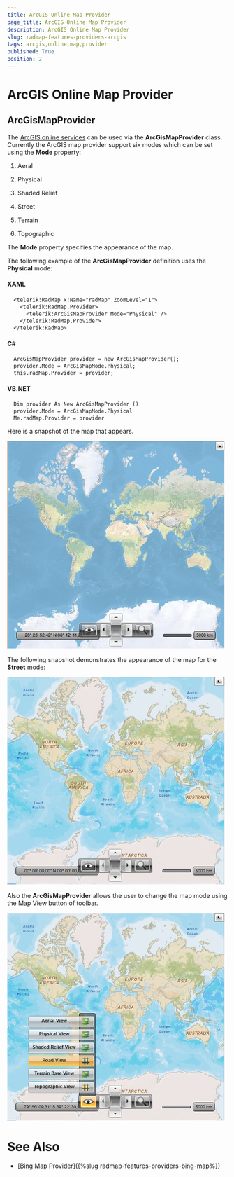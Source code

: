 ```yaml
---
title: ArcGIS Online Map Provider
page_title: ArcGIS Online Map Provider
description: ArcGIS Online Map Provider
slug: radmap-features-providers-arcgis
tags: arcgis,online,map,provider
published: True
position: 2
---
```


# ArcGIS Online Map Provider



## ArcGisMapProvider

The [ArcGIS online services](http://www.esri.com/software/arcgis/arcgisonline/maps/maps-and-map-layers) can be used via the __ArcGisMapProvider__ class. Currently the ArcGIS map provider support six modes which can be set using the __Mode__ property:
        

1. Aeral

1. Physical

1. Shaded Relief

1. Street

1. Terrain

1. Topographic

The __Mode__ property specifies the appearance of the map.

The following example of the __ArcGisMapProvider__ definition uses the __Physical__ mode:

#### __XAML__
      <telerik:RadMap x:Name="radMap" ZoomLevel="1">
        <telerik:RadMap.Provider>
          <telerik:ArcGisMapProvider Mode="Physical" />
        </telerik:RadMap.Provider>
      </telerik:RadMap>



#### __C#__
      ArcGisMapProvider provider = new ArcGisMapProvider();
      provider.Mode = ArcGisMapMode.Physical;
      this.radMap.Provider = provider;



#### __VB.NET__	
      Dim provider As New ArcGisMapProvider ()
      provider.Mode = ArcGisMapMode.Physical
      Me.radMap.Provider = provider



Here is a snapshot of the map that appears.

![Rad Map Features Providers ArcGIS](images/RadMap_Features_Providers_ArcGIS.png)

The following snapshot demonstrates the appearance of the map for the __Street__ mode:

![Rad Map Features Providers ArcGIS Street](images/RadMap_Features_Providers_ArcGIS_Street.png)

Also the __ArcGisMapProvider__ allows the user to change the map mode using the Map View button of toolbar.

![Rad Map Features Providers ArcGIS Config](images/RadMap_Features_Providers_ArcGIS_Config.png)

# See Also

 * [Bing Map Provider]({%slug radmap-features-providers-bing-map%})
